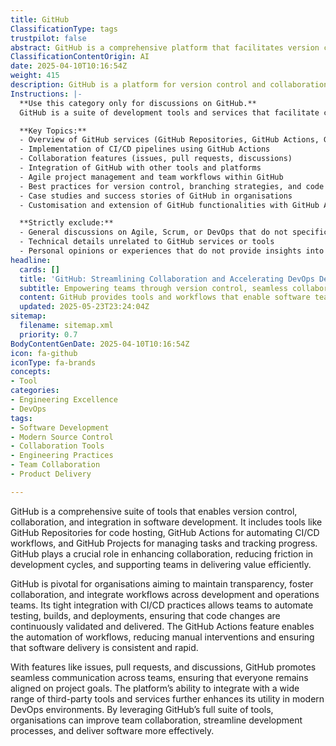 ```yaml
---
title: GitHub
ClassificationType: tags
trustpilot: false
abstract: GitHub is a comprehensive platform that facilitates version control, collaboration, and integration within software development. Originating as a hosting service for Git repositories, it has evolved to include features such as GitHub Actions for automating continuous integration and continuous delivery workflows, and GitHub Projects for task management and progress tracking. Its significance lies in its ability to enhance collaboration among development teams, reduce friction in development cycles, and support the efficient delivery of value. GitHub is essential for organisations seeking to maintain transparency and integrate workflows between development and operations teams, as its integration with CI/CD practices allows for the automation of testing, builds, and deployments, ensuring continuous validation and delivery of code changes. The platform's features, including issues, pull requests, and discussions, foster effective communication and alignment on project goals. Additionally, GitHub's compatibility with a variety of third-party tools and services further amplifies its effectiveness in modern DevOps environments. By utilising GitHub's extensive toolset, organisations can enhance team collaboration, streamline development processes, and improve software delivery outcomes.
ClassificationContentOrigin: AI
date: 2025-04-10T10:16:54Z
weight: 415
description: GitHub is a platform for version control and collaboration, offering tools for code hosting, CI/CD, project management, and team collaboration.
Instructions: |-
  **Use this category only for discussions on GitHub.**  
  GitHub is a suite of development tools and services that facilitate code collaboration, version control, and project management. This category focuses on the functionalities, best practices, and methodologies associated with GitHub, ensuring alignment with GitOps, Agile, and DevOps principles.

  **Key Topics:**
  - Overview of GitHub services (GitHub Repositories, GitHub Actions, GitHub Packages, GitHub Projects)
  - Implementation of CI/CD pipelines using GitHub Actions
  - Collaboration features (issues, pull requests, discussions)
  - Integration of GitHub with other tools and platforms
  - Agile project management and team workflows within GitHub
  - Best practices for version control, branching strategies, and code reviews
  - Case studies and success stories of GitHub in organisations
  - Customisation and extension of GitHub functionalities with GitHub Apps and APIs

  **Strictly exclude:**
  - General discussions on Agile, Scrum, or DevOps that do not specifically mention GitHub
  - Technical details unrelated to GitHub services or tools
  - Personal opinions or experiences that do not provide insights into GitHub functionalities or practices
headline:
  cards: []
  title: 'GitHub: Streamlining Collaboration and Accelerating DevOps Delivery'
  subtitle: Empowering teams through version control, seamless collaboration, workflow automation, continuous integration, and efficient software delivery practices.
  content: GitHub provides tools and workflows that enable software teams to manage version control, automate integration and delivery pipelines, and enhance collaboration through transparent communication, task management, and continuous feedback loops, supporting rapid, reliable software delivery and effective alignment across development and operations.
  updated: 2025-05-23T23:24:04Z
sitemap:
  filename: sitemap.xml
  priority: 0.7
BodyContentGenDate: 2025-04-10T10:16:54Z
icon: fa-github
iconType: fa-brands
concepts:
- Tool
categories:
- Engineering Excellence
- DevOps
tags:
- Software Development
- Modern Source Control
- Collaboration Tools
- Engineering Practices
- Team Collaboration
- Product Delivery

---
```

GitHub is a comprehensive suite of tools that enables version control, collaboration, and integration in software development. It includes tools like GitHub Repositories for code hosting, GitHub Actions for automating CI/CD workflows, and GitHub Projects for managing tasks and tracking progress. GitHub plays a crucial role in enhancing collaboration, reducing friction in development cycles, and supporting teams in delivering value efficiently.

GitHub is pivotal for organisations aiming to maintain transparency, foster collaboration, and integrate workflows across development and operations teams. Its tight integration with CI/CD practices allows teams to automate testing, builds, and deployments, ensuring that code changes are continuously validated and delivered. The GitHub Actions feature enables the automation of workflows, reducing manual interventions and ensuring that software delivery is consistent and rapid.

With features like issues, pull requests, and discussions, GitHub promotes seamless communication across teams, ensuring that everyone remains aligned on project goals. The platform’s ability to integrate with a wide range of third-party tools and services further enhances its utility in modern DevOps environments. By leveraging GitHub’s full suite of tools, organisations can improve team collaboration, streamline development processes, and deliver software more effectively.
